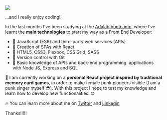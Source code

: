 
<img src="https://i.postimg.cc/kM0tvpmD/descarga.png"/>

...and I really enjoy coding! 

In the last months I've been studying at the [Adalab bootcamp](https://adalab.es/cursos-desarrollo-web "Adalab's Homepage"), 
where I've learnt the **main technologies** to start my way as a Front End Developer:


- 🌠 JavaScript (ES6) and third-party web services (APIs)
- 🌠 Creation of SPAs with React 
- 🌠 HTML5, CSS3, Flexbox, CSS Grid, SASS
- 🌠 Version control with Git
- 🌠 Basic knowledge of APIs and back-end programming: applications with Node JS, Express and SQL


💜 I am currently working on a **personal React project inspired by traditional memory card games**, in order to make female punk pioneers visible (I am a punk singer myself 😎).
With this project I hope to test my knowledge and learn how to develop new functionalities. 🤓

🔥 You can learn more about me on [Twitter](https://twitter.com/BarbsMoran) and [Linkedin](https://www.linkedin.com/in/b%C3%A1rbara-m-728b72b0)

Thanks!!!!!
